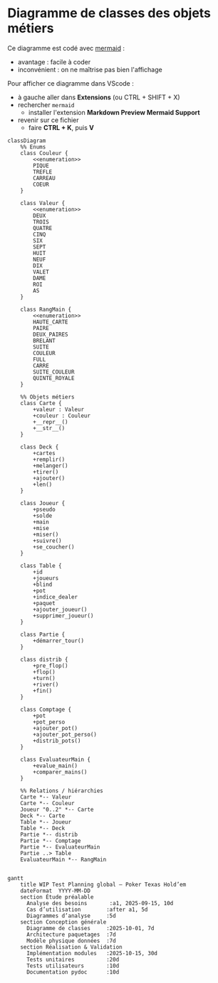 
# Diagramme de classes des objets métiers

Ce diagramme est codé avec [mermaid](https://mermaid.js.org/syntax/classDiagram.html) :

* avantage : facile à coder
* inconvénient : on ne maîtrise pas bien l'affichage

Pour afficher ce diagramme dans VScode :

* à gauche aller dans **Extensions** (ou CTRL + SHIFT + X)
* rechercher `mermaid`
  * installer l'extension **Markdown Preview Mermaid Support**
* revenir sur ce fichier
  * faire **CTRL + K**, puis **V**

```mermaid
classDiagram
    %% Enums
    class Couleur {
        <<enumeration>>
        PIQUE
        TREFLE
        CARREAU
        COEUR
    }

    class Valeur {
        <<enumeration>>
        DEUX
        TROIS
        QUATRE
        CINQ
        SIX
        SEPT
        HUIT
        NEUF
        DIX
        VALET
        DAME
        ROI
        AS
    }

    class RangMain {
        <<enumeration>>
        HAUTE_CARTE
        PAIRE
        DEUX_PAIRES
        BRELANT
        SUITE
        COULEUR
        FULL
        CARRE
        SUITE_COULEUR
        QUINTE_ROYALE
    }

    %% Objets métiers
    class Carte {
        +valeur : Valeur
        +couleur : Couleur
        +__repr__()
        +__str__()
    }

    class Deck {
        +cartes
        +remplir()
        +melanger()
        +tirer()
        +ajouter()
        +len()
    }

    class Joueur {
        +pseudo
        +solde
        +main
        +mise
        +miser()
        +suivre()
        +se_coucher()
    }

    class Table {
        +id
        +joueurs
        +blind
        +pot
        +indice_dealer
        +paquet
        +ajouter_joueur()
        +supprimer_joueur()
    }

    class Partie {
        +démarrer_tour()
    }

    class distrib {
        +pre_flop()
        +flop()
        +turn()
        +river()
        +fin()
    }

    class Comptage {
        +pot
        +pot_perso
        +ajouter_pot()
        +ajouter_pot_perso()
        +distrib_pots()
    }

    class EvaluateurMain {
        +evalue_main()
        +comparer_mains()
    }

    %% Relations / hiérarchies
    Carte *-- Valeur
    Carte *-- Couleur
    Joueur "0..2" *-- Carte
    Deck *-- Carte
    Table *-- Joueur
    Table *-- Deck
    Partie *-- distrib
    Partie *-- Comptage
    Partie *-- EvaluateurMain
    Partie ..> Table
    EvaluateurMain *-- RangMain


```


```mermaid
gantt
    title WIP Test Planning global – Poker Texas Hold’em
    dateFormat  YYYY-MM-DD
    section Étude préalable
      Analyse des besoins       :a1, 2025-09-15, 10d
      Cas d’utilisation        :after a1, 5d
      Diagrammes d’analyse     :5d
    section Conception générale
      Diagramme de classes     :2025-10-01, 7d
      Architecture paquetages  :7d
      Modèle physique données  :7d
    section Réalisation & Validation
      Implémentation modules   :2025-10-15, 30d
      Tests unitaires          :20d
      Tests utilisateurs       :10d
      Documentation pydoc      :10d
```



